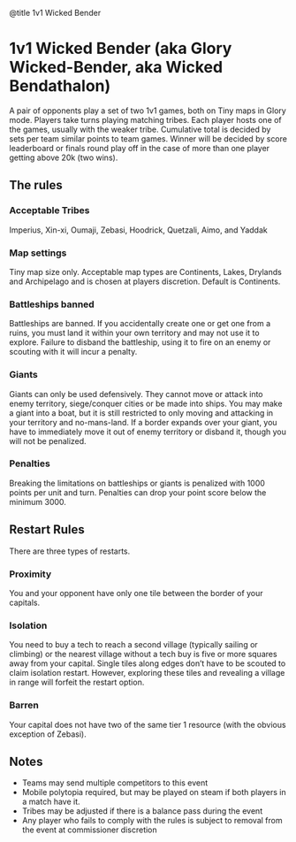 @title 1v1 Wicked Bender

# 1v1 Wicked Bender (aka Glory Wicked-Bender, aka Wicked Bendathalon)

A pair of opponents play a set of two 1v1 games, both on Tiny maps in Glory mode. Players take turns playing matching tribes. Each player hosts one of the games, usually with the weaker tribe. Cumulative total is decided by sets per team similar points to team games.  Winner will be decided by score leaderboard or finals round play off in the case of more than one player getting above 20k (two wins).

## The rules

### Acceptable Tribes ###
Imperius, Xin-xi, Oumaji, Zebasi, Hoodrick, Quetzali, Aimo, and Yaddak

### Map settings ###
Tiny map size only. Acceptable map types are Continents, Lakes, Drylands and Archipelago and is chosen at players discretion. Default is Continents.

### Battleships banned ###
Battleships are banned. If you accidentally create one or get one from a ruins, you must land it within your own territory and may not use it to explore. Failure to disband the battleship, using it to fire on an enemy or scouting with it will incur a penalty.

### Giants ###
Giants can only be used defensively. They cannot move or attack into enemy territory, siege/conquer cities or be made into ships. You may make a giant into a boat, but it is still restricted to only moving and attacking in your territory and no-mans-land. If a border expands over your giant, you have to immediately move it out of enemy territory or disband it, though you will not be penalized.

### Penalties ### 
Breaking the limitations on battleships or giants is penalized with 1000 points per unit and turn. Penalties can drop your point score below the minimum 3000.

## Restart Rules
There are three types of restarts.

### Proximity
You and your opponent have only one tile between the border of your capitals.

### Isolation
You need to buy a tech to reach a second village (typically sailing or climbing) or the nearest village without a tech buy is five or more squares away from your capital. Single tiles along edges don’t have to be scouted to claim isolation restart. However, exploring these tiles and revealing a village in range will forfeit the restart option.

### Barren ### 
Your capital does not have two of the same tier 1 resource (with the obvious exception of Zebasi).

## Notes

- Teams may send multiple competitors to this event
- Mobile polytopia required, but may be played on steam if both players in a match have it.
- Tribes may be adjusted if there is a balance pass during the event
- Any player who fails to comply with the rules is subject to removal from the event at commissioner discretion
